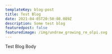 ```yaml
---
templateKey: blog-post
title: Test Blog
date: 2021-04-05T20:50:08.089Z
description: Some test blog
featuredpost: false
featuredimage: /img/undraw_growing_re_olpi.svg
---
```

Test Blog Body